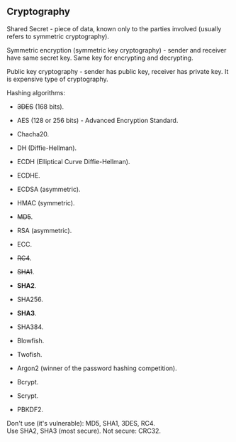 Cryptography
-

Shared Secret - piece of data, known only to the parties involved
(usually refers to symmetric cryptography).

Symmetric encryption (symmetric key cryptography) - sender and receiver have same secret key.
Same key for encrypting and decrypting.

Public key cryptography - sender has public key, receiver has private key.
It is expensive type of cryptography.

Hashing algorithms:

* ~~3DES~~ (168 bits).
* AES (128 or 256 bits) - Advanced Encryption Standard.
* Chacha20.
* DH (Diffie-Hellman).
* ECDH (Elliptical Curve Diffie-Hellman).
* ECDHE.
* ECDSA (asymmetric).
* HMAC (symmetric).
* ~~MD5~~.
* RSA (asymmetric).
* ECC.
* ~~RC4~~.
* ~~SHA1~~.
* **SHA2**.
* SHA256.
* **SHA3**.
* SHA384.
* Blowfish.
* Twofish.

* Argon2 (winner of the password hashing competition).
* Bcrypt.
* Scrypt.
* PBKDF2.

Don't use (it's vulnerable): MD5, SHA1, 3DES, RC4.
<br>Use SHA2, SHA3 (most secure).
Not secure: CRC32.
